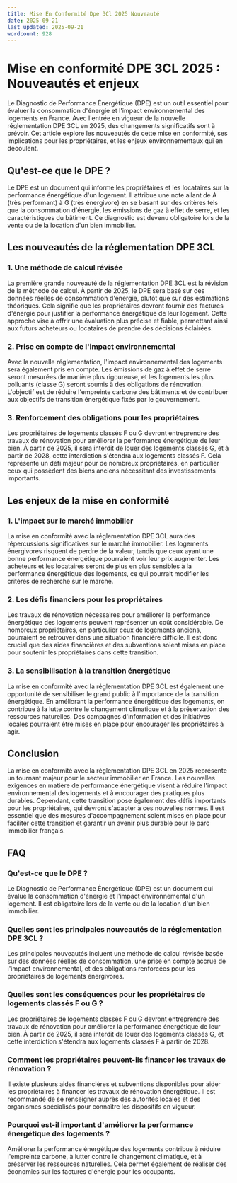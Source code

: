 ```yaml
---
title: Mise En Conformité Dpe 3Cl 2025 Nouveauté
date: 2025-09-21
last_updated: 2025-09-21
wordcount: 928
---
```


# Mise en conformité DPE 3CL 2025 : Nouveautés et enjeux

Le Diagnostic de Performance Énergétique (DPE) est un outil essentiel pour évaluer la consommation d'énergie et l'impact environnemental des logements en France. Avec l'entrée en vigueur de la nouvelle réglementation DPE 3CL en 2025, des changements significatifs sont à prévoir. Cet article explore les nouveautés de cette mise en conformité, ses implications pour les propriétaires, et les enjeux environnementaux qui en découlent.

## Qu'est-ce que le DPE ?

Le DPE est un document qui informe les propriétaires et les locataires sur la performance énergétique d'un logement. Il attribue une note allant de A (très performant) à G (très énergivore) en se basant sur des critères tels que la consommation d'énergie, les émissions de gaz à effet de serre, et les caractéristiques du bâtiment. Ce diagnostic est devenu obligatoire lors de la vente ou de la location d'un bien immobilier.

## Les nouveautés de la réglementation DPE 3CL

### 1. Une méthode de calcul révisée

La première grande nouveauté de la réglementation DPE 3CL est la révision de la méthode de calcul. À partir de 2025, le DPE sera basé sur des données réelles de consommation d'énergie, plutôt que sur des estimations théoriques. Cela signifie que les propriétaires devront fournir des factures d'énergie pour justifier la performance énergétique de leur logement. Cette approche vise à offrir une évaluation plus précise et fiable, permettant ainsi aux futurs acheteurs ou locataires de prendre des décisions éclairées.

### 2. Prise en compte de l'impact environnemental

Avec la nouvelle réglementation, l'impact environnemental des logements sera également pris en compte. Les émissions de gaz à effet de serre seront mesurées de manière plus rigoureuse, et les logements les plus polluants (classe G) seront soumis à des obligations de rénovation. L'objectif est de réduire l'empreinte carbone des bâtiments et de contribuer aux objectifs de transition énergétique fixés par le gouvernement.

### 3. Renforcement des obligations pour les propriétaires

Les propriétaires de logements classés F ou G devront entreprendre des travaux de rénovation pour améliorer la performance énergétique de leur bien. À partir de 2025, il sera interdit de louer des logements classés G, et à partir de 2028, cette interdiction s'étendra aux logements classés F. Cela représente un défi majeur pour de nombreux propriétaires, en particulier ceux qui possèdent des biens anciens nécessitant des investissements importants.

## Les enjeux de la mise en conformité

### 1. L'impact sur le marché immobilier

La mise en conformité avec la réglementation DPE 3CL aura des répercussions significatives sur le marché immobilier. Les logements énergivores risquent de perdre de la valeur, tandis que ceux ayant une bonne performance énergétique pourraient voir leur prix augmenter. Les acheteurs et les locataires seront de plus en plus sensibles à la performance énergétique des logements, ce qui pourrait modifier les critères de recherche sur le marché.

### 2. Les défis financiers pour les propriétaires

Les travaux de rénovation nécessaires pour améliorer la performance énergétique des logements peuvent représenter un coût considérable. De nombreux propriétaires, en particulier ceux de logements anciens, pourraient se retrouver dans une situation financière difficile. Il est donc crucial que des aides financières et des subventions soient mises en place pour soutenir les propriétaires dans cette transition.

### 3. La sensibilisation à la transition énergétique

La mise en conformité avec la réglementation DPE 3CL est également une opportunité de sensibiliser le grand public à l'importance de la transition énergétique. En améliorant la performance énergétique des logements, on contribue à la lutte contre le changement climatique et à la préservation des ressources naturelles. Des campagnes d'information et des initiatives locales pourraient être mises en place pour encourager les propriétaires à agir.

## Conclusion

La mise en conformité avec la réglementation DPE 3CL en 2025 représente un tournant majeur pour le secteur immobilier en France. Les nouvelles exigences en matière de performance énergétique visent à réduire l'impact environnemental des logements et à encourager des pratiques plus durables. Cependant, cette transition pose également des défis importants pour les propriétaires, qui devront s'adapter à ces nouvelles normes. Il est essentiel que des mesures d'accompagnement soient mises en place pour faciliter cette transition et garantir un avenir plus durable pour le parc immobilier français.

## FAQ

### Qu'est-ce que le DPE ?

Le Diagnostic de Performance Énergétique (DPE) est un document qui évalue la consommation d'énergie et l'impact environnemental d'un logement. Il est obligatoire lors de la vente ou de la location d'un bien immobilier.

### Quelles sont les principales nouveautés de la réglementation DPE 3CL ?

Les principales nouveautés incluent une méthode de calcul révisée basée sur des données réelles de consommation, une prise en compte accrue de l'impact environnemental, et des obligations renforcées pour les propriétaires de logements énergivores.

### Quelles sont les conséquences pour les propriétaires de logements classés F ou G ?

Les propriétaires de logements classés F ou G devront entreprendre des travaux de rénovation pour améliorer la performance énergétique de leur bien. À partir de 2025, il sera interdit de louer des logements classés G, et cette interdiction s'étendra aux logements classés F à partir de 2028.

### Comment les propriétaires peuvent-ils financer les travaux de rénovation ?

Il existe plusieurs aides financières et subventions disponibles pour aider les propriétaires à financer les travaux de rénovation énergétique. Il est recommandé de se renseigner auprès des autorités locales et des organismes spécialisés pour connaître les dispositifs en vigueur.

### Pourquoi est-il important d'améliorer la performance énergétique des logements ?

Améliorer la performance énergétique des logements contribue à réduire l'empreinte carbone, à lutter contre le changement climatique, et à préserver les ressources naturelles. Cela permet également de réaliser des économies sur les factures d'énergie pour les occupants.